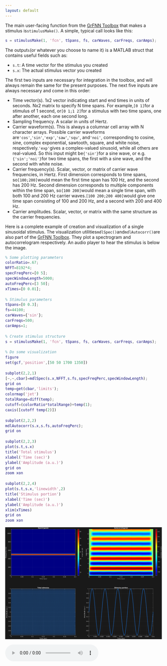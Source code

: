 ```yaml
---
layout: default
---
```

The main user-facing function from the [GrFNN Toolbox](https://github.com/musicdynamicslab/grfnntoolbox) that makes a stimulus is`stimulusMake()`. A simple, typical call looks like this:
```matlab
s = stimulusMake(1, 'fcn', tSpans, fs, carWaves, carFreqs, carAmps);
```

The output`s`(or whatever you choose to name it) is a MATLAB struct that contains useful fields such as:
- `s.t`: A time vector for the stimulus you created
- `s.x`: The actual stimulus vector you created

The first two inputs are necessary for integration in the toolbox, and will always remain the same for the present purposes. The next five inputs are always necessary and come in this order:
- Time vector(s). 1x2 vector indicating start and end times in units of seconds. Nx2 matrix to specify N time spans. For example,`[0 1]`for a stimulus of 1 second, or`[0 1;1 2]`for a stimulus with two time spans, one after another, each one second long.
- Sampling frequency. A scalar in units of Hertz.
- Carrier waveform(s). This is always a columnar cell array with N character arrays. Possible carrier waveforms are`'cos'`,`'sin'`,`'exp'`,`'saw'`,`'squ'`, and`'noi'`, corresponding to cosine, sine, complex exponential, sawtooth, square, and white noise, respectively.`'exp'`gives a complex-valued sinusoid, while all others are real-valued. So this input might be`{'sin'}`for a sine wave, or e.g.`{'sin';'noi'}`for two time spans, the first with a sine wave, and the second with white noise.
- Carrier frequency(s). Scalar, vector, or matrix of carrier wave frequencies, in Hertz. First dimension corresponds to time spans, so`[100;200]`would mean the first time span has 100 Hz, and the second has 200 Hz. Second dimension corresponds to multiple components within the time span, so`[100 200]`would mean a single time span, with both 100 and 200 Hz carrier waves.`[100 200;200 400]`would give one time span consisting of 100 and 200 Hz, and a second with 200 and 400 Hz.
- Carrier amplitudes. Scalar, vector, or matrix with the same structure as the carrier frequencies. 

Here is a complete example of creation and visualization of a single sinusoidal stimulus. The visualization utilities`mdlSpec()`and`mdlAutocorr()`are also part of the [GrFNN Toolbox](https://github.com/musicdynamicslab/grfnntoolbox). They plot a spectrogram and autocorrelogram respectively. An audio player to hear the stimulus is below the image.

```matlab
% Some plotting parameters
colorRatio=.67;
NFFT=8192*4;
specFreqPerc=[0 5];
specWindowLength=5000;
autoFreqPerc=[3 50];
xTimes=[0 0.01];

% Stimulus parameters
tSpans=[0 0.3];
fs=44100;
carWaves={'sin'};
carFreqs=500;
carAmps=1;

% Create stimulus structure
s = stimulusMake(1, 'fcn', tSpans, fs, carWaves, carFreqs, carAmps);

% Do some visualization
figure
set(gcf,'position',[50 50 1700 1350])

subplot(2,2,1)
[~,~,cbar]=mdlSpec(s.x,NFFT,s.fs,specFreqPerc,specWindowLength);
grid on
temp=get(cbar,'limits');
colormap('jet')
totalRange=diff(temp);
cutoff=(colorRatio*totalRange)+temp(1);
caxis([cutoff temp(2)])

subplot(2,2,2)
mdlAutocorr(s.x,s.fs,autoFreqPerc);
grid on

subplot(2,2,3)
plot(s.t,s.x)
title('Total stimulus')
xlabel('Time (sec)')
ylabel('Amplitude (a.u.)')
grid on
zoom xon

subplot(2,2,4)
plot(s.t,s.x,'linewidth',2)
title('Stimulus portion')
xlabel('Time (sec)')
ylabel('Amplitude (a.u.)')
xlim(xTimes)
grid on
zoom xon
```

![](pics/basicSin.png)

![](sounds/basicSin.mp3)
